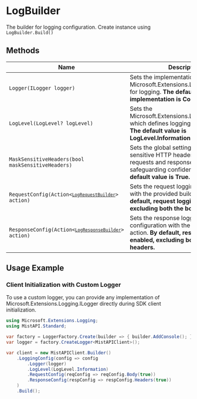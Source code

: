 
# LogBuilder

The builder for logging configuration. Create instance using `LogBuilder.Build()`

## Methods

| Name | Description |
|  --- | --- |
| <code>Logger(ILogger logger)</code> | Sets the implementation of Microsoft.Extensions.Logging.ILogger for logging. **The default implementation is ConsoleLogger.** |
| <code>LogLevel(LogLevel? logLevel)</code> | Sets the Microsoft.Extensions.Logging.LogLevel, which defines logging severity levels. **The default value is LogLevel.Information.** |
| <code>MaskSensitiveHeaders(bool maskSensitiveHeaders)</code> | Sets the global setting to mask sensitive HTTP headers in both requests and responses before logging, safeguarding confidential data. **The default value is True.** |
| <code>RequestConfig(Action<[`LogRequestBuilder`](../doc/log-request-builder.md)> action)</code> | Sets the request logging configuration with the provided builder action. **By default, request logging is enabled, excluding both the body and headers.** |
| <code>ResponseConfig(Action<[`LogResponseBuilder`](../doc/log-response-builder.md)> action)</code> | Sets the response logging configuration with the provided builder action. **By default, response logging is enabled, excluding both the body and headers.** |

## Usage Example

### Client Initialization with Custom Logger

To use a custom logger, you can provide any implementation of Microsoft.Extensions.Logging.ILogger directly during SDK client initialization.

```csharp
using Microsoft.Extensions.Logging;
using MistAPI.Standard;

var factory = LoggerFactory.Create(builder => { builder.AddConsole(); });
var logger = factory.CreateLogger<MistAPIClient>();

var client = new MistAPIClient.Builder()
    .LoggingConfig(config => config
        .Logger(logger)
        .LogLevel(LogLevel.Information)
        .RequestConfig(reqConfig => reqConfig.Body(true))
        .ResponseConfig(respConfig => respConfig.Headers(true))
    )
    .Build();
```

